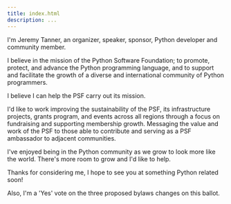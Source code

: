 ```yaml
---
title: index.html
description: ...
---
```


I'm Jeremy Tanner, an organizer, speaker, sponsor, Python developer and community member.


I believe in the mission of the Python Software Foundation; to promote, protect, and advance the Python programming language, and to support and facilitate the growth of a diverse and international community of Python programmers. 


I believe I can help the PSF carry out its mission.


I'd like to work improving the sustainability of the PSF, its infrastructure projects, grants program, and events across all regions through a focus on fundraising and supporting membership growth. Messaging the value and work of the PSF to those able to contribute and serving as a PSF ambassador to adjacent communities. 


I've enjoyed being in the Python community as we grow to look more like the world. There's more room to grow and I'd like to help. 


Thanks for considering me, I hope to see you at something Python related soon! 


Also, I'm a 'Yes' vote on the three proposed bylaws changes on this ballot.


